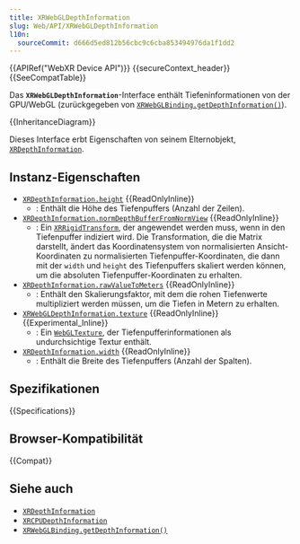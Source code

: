 ```yaml
---
title: XRWebGLDepthInformation
slug: Web/API/XRWebGLDepthInformation
l10n:
  sourceCommit: d666d5ed812b56cbc9c6cba853494976da1f1dd2
---
```


{{APIRef("WebXR Device API")}} {{secureContext_header}}{{SeeCompatTable}}

Das **`XRWebGLDepthInformation`**-Interface enthält Tiefeninformationen von der GPU/WebGL (zurückgegeben von [`XRWebGLBinding.getDepthInformation()`](/de/docs/Web/API/XRWebGLBinding/getDepthInformation)).

{{InheritanceDiagram}}

Dieses Interface erbt Eigenschaften von seinem Elternobjekt, [`XRDepthInformation`](/de/docs/Web/API/XRDepthInformation).

## Instanz-Eigenschaften

- [`XRDepthInformation.height`](/de/docs/Web/API/XRDepthInformation/height) {{ReadOnlyInline}}
  - : Enthält die Höhe des Tiefenpuffers (Anzahl der Zeilen).
- [`XRDepthInformation.normDepthBufferFromNormView`](/de/docs/Web/API/XRDepthInformation/normDepthBufferFromNormView) {{ReadOnlyInline}}
  - : Ein [`XRRigidTransform`](/de/docs/Web/API/XRRigidTransform), der angewendet werden muss, wenn in den Tiefenpuffer indiziert wird. Die Transformation, die die Matrix darstellt, ändert das Koordinatensystem von normalisierten Ansicht-Koordinaten zu normalisierten Tiefenpuffer-Koordinaten, die dann mit der `width` und `height` des Tiefenpuffers skaliert werden können, um die absoluten Tiefenpuffer-Koordinaten zu erhalten.
- [`XRDepthInformation.rawValueToMeters`](/de/docs/Web/API/XRDepthInformation/rawValueToMeters) {{ReadOnlyInline}}
  - : Enthält den Skalierungsfaktor, mit dem die rohen Tiefenwerte multipliziert werden müssen, um die Tiefen in Metern zu erhalten.
- [`XRWebGLDepthInformation.texture`](/de/docs/Web/API/XRWebGLDepthInformation/texture) {{ReadOnlyInline}} {{Experimental_Inline}}
  - : Ein [`WebGLTexture`](/de/docs/Web/API/WebGLTexture), der Tiefenpufferinformationen als undurchsichtige Textur enthält.
- [`XRDepthInformation.width`](/de/docs/Web/API/XRDepthInformation/width) {{ReadOnlyInline}}
  - : Enthält die Breite des Tiefenpuffers (Anzahl der Spalten).

## Spezifikationen

{{Specifications}}

## Browser-Kompatibilität

{{Compat}}

## Siehe auch

- [`XRDepthInformation`](/de/docs/Web/API/XRDepthInformation)
- [`XRCPUDepthInformation`](/de/docs/Web/API/XRCPUDepthInformation)
- [`XRWebGLBinding.getDepthInformation()`](/de/docs/Web/API/XRWebGLBinding/getDepthInformation)
